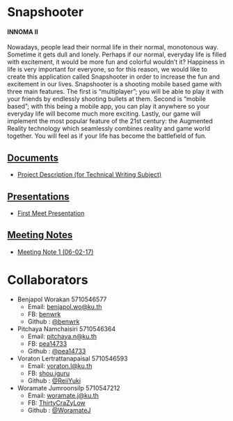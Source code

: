 # Snapshooter
#### INNOMA II
Nowadays, people lead their normal life in their normal, monotonous way. Sometime it gets dull and lonely. Perhaps if our normal, everyday life is filled with excitement, it would be more fun and colorful wouldn’t it? Happiness in life is very important for everyone, so for this reason, we would like to create this application called Snapshooter in order to increase the fun and excitement in our lives. Snapshooter is a shooting mobile based game with three main features. The first is “multiplayer”; you will be able to play it with your friends by endlessly shooting bullets at them. Second is “mobile based”; with this being a mobile app, you can play it anywhere so your everyday life will become much more exciting. Lastly, our game will implement the most popular feature of the 21st century: the Augmented Reality technology which seamlessly combines reality and game world together. You will feel as if your life has become the battlefield of fun.

## [Documents](https://drive.google.com/drive/folders/0B_PkVFnTWJV4aTc3ajFhaXNMOEE?usp=sharing)
  * [Project Description (for Technical Writing Subject)](https://docs.google.com/document/d/1eC-3lZ1fOxkv7P5k82uP8TfuX34XoFH4L2ag5VmmK4Q/edit?usp=sharing)

## [Presentations](https://drive.google.com/drive/folders/0B_PkVFnTWJV4aTc3ajFhaXNMOEE?usp=sharing)
  * [First Meet Presentation](https://docs.google.com/presentation/d/1gEbtNjg9nPwvfnxlfugM9stV9kwTnofgEXJhtg8MVRw/edit#slide=id.p)

## [Meeting Notes](https://drive.google.com/drive/folders/0B_PkVFnTWJV4aTc3ajFhaXNMOEE?usp=sharing)
  * [Meeting Note 1 (06-02-17)](https://docs.google.com/document/d/1TExzjV-1owzrqzKVsIyrIjqpVSi00ULWnxBXr-HCMBI/edit?usp=sharing)

# Collaborators
* Benjapol Worakan 5710546577
  * Email: benjapol.wo@ku.th
  * FB: [benwrk](https://www.facebook.com/benwrk)
  * Github : [@benwrk](https://github.com/benwrk)
* Pitchaya Namchaisiri 5710546364
  * Email: pitchaya.n@ku.th
  * FB: [pea14733](https://www.facebook.com/pea14733)
  * Github : [@pea14733](https://github.com/pea14733)
* Voraton Lertrattanapaisal 5710546593
  * Email: voraton.l@ku.th
  * FB: [shou.iguru](https://www.facebook.com/shou.iguru)
  * Github : [@ReiiYuki](https://github.com/ReiiYuki)
* Woramate Jumroonsilp 5710547212
  * Email: woramate.j@ku.th
  * FB: [ThirtyCraZyLow](https://www.facebook.com/ThirtyCraZyLow)
  * Github : [@WoramateJ](https://github.com/WoramateJ)
